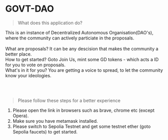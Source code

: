 # GOVT-DAO

> What does this application do?

This is an instance of Decentralized Autonomous Organisation(DAO's), where the community can actively particiate in the proposals. <br/>
<br/>
What are proposals?  It can be any descision that makes the community a better place.<br/>
How to get started?  Goto Join Us, mint some GD tokens - which acts a ID for you to vote on proposals.<br/>
What's in it for you?  You are getting a voice to spread, to let the community know your ideologies.<br/>

<br/>
<br/>

> Please follow these steps for a better experience
1. Please open the link in browsers such as brave, chrome etc (except Opera).
2. Make sure you have metamask installed.
3. Please switch to Sepolia Testnet and get some testnet ether (goto Sepolia faucets) to get started.
